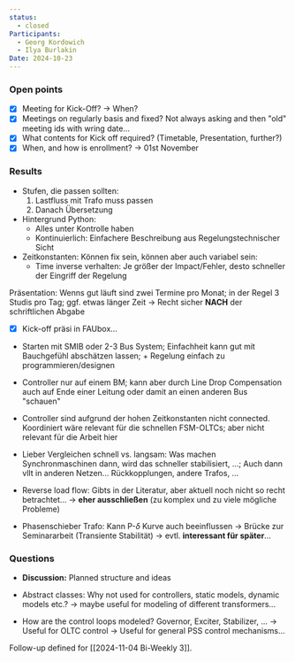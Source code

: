 ```yaml
---
status:
  - closed
Participants:
  - Georg Kordowich
  - Ilya Burlakin
Date: 2024-10-23
---
```

### Open points
- [x] Meeting for Kick-Off? -> When?
- [x] Meetings on regularly basis and fixed? Not always asking and then "old" meeting ids with wring date...
- [x] What contents for Kick off required? (Timetable, Presentation, further?)
- [x] When, and how is enrollment?
      -> 01st November

### Results
- Stufen, die passen sollten:
	1. Lastfluss mit Trafo muss passen
	2. Danach Übersetzung
- Hintergrund Python:
	- Alles unter Kontrolle haben
	- Kontinuierlich: Einfachere Beschreibung aus Regelungstechnischer Sicht
- Zeitkonstanten: Können fix sein, können aber auch variabel sein: 
	- Time inverse verhalten: Je größer der Impact/Fehler, desto schneller der Eingriff der Regelung

Präsentation: Wenns gut läuft sind zwei Termine pro Monat; in der Regel 3 Studis pro Tag; ggf. etwas länger Zeit
-> Recht sicher **NACH** der schriftlichen Abgabe

- [x] Kick-off präsi in FAUbox...

- Starten mit SMIB oder 2-3 Bus System; Einfachheit kann gut mit Bauchgefühl abschätzen lassen; + Regelung einfach zu programmieren/designen
- Controller nur auf einem BM; kann aber durch Line Drop Compensation auch auf Ende einer Leitung oder damit an einen anderen Bus "schauen"
- Controller sind aufgrund der hohen Zeitkonstanten nicht connected. Koordiniert wäre relevant für die schnellen FSM-OLTCs; aber nicht relevant für die Arbeit hier
- Lieber Vergleichen schnell vs. langsam: Was machen Synchronmaschinen dann, wird das schneller stabilisiert, ...; Auch dann vllt in anderen Netzen... Rückkopplungen, andere Trafos, ...

- Reverse load flow: 
  Gibts in der Literatur, aber aktuell noch nicht so recht betrachtet... -> **eher ausschließen** (zu komplex und zu viele mögliche Probleme)
- Phasenschieber Trafo: 
  Kann P-$\delta$ Kurve auch beeinflussen -> Brücke zur Seminararbeit (Transiente Stabilität) -> evtl. **interessant für später**...
### Questions
- **Discussion:** Planned structure and ideas
- Abstract classes: Why not used for controllers, static models, dynamic models etc.?
  -> maybe useful for modeling of different transformers... 

- How are the control loops modeled? Governor, Exciter, Stabilizer, ...
  -> Useful for OLTC control
  -> Useful for general PSS control mechanisms...


Follow-up defined for [[2024-11-04 Bi-Weekly 3]].

